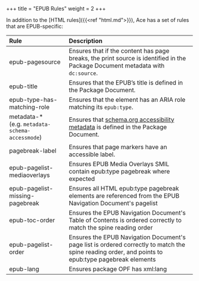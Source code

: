 +++
title = "EPUB Rules"
weight = 2
+++

In addition to the [HTML rules]({{<ref "html.md">}}), Ace has a set of rules that are EPUB-specific:

| Rule | Description |
| :------- | :------- |
| epub-pagesource | Ensures that if the content has page breaks, the print source is identified in the Package Document metadata with `dc:source`. |
| epub-title  | Ensures that the EPUB’s title is defined in the Package Document. |
| epub-type-has-matching-role | Ensures that the element has an ARIA role matching its `epub:type`. |
| metadata-* <br/> (e.g. `metadata-schema-accessmode`)| Ensures that [schema.org accessibility metadata](http://kb.daisy.org/publishing/docs/metadata/schema.org/index.html) is defined in the Package Document.|
| pagebreak-label | Ensures that page markers have an accessible label. |
| epub-pagelist-mediaoverlays | Ensures EPUB Media Overlays SMIL contain epub:type pagebreak where expected |
| epub-pagelist-missing-pagebreak | Ensures all HTML epub:type pagebreak elements are referenced from the EPUB Navigation Document's pagelist |
| epub-toc-order | Ensures the EPUB Navigation Document's Table of Contents is ordered correctly to match the spine reading order |
| epub-pagelist-order | Ensures the EPUB Navigation Document's page list is ordered correctly to match the spine reading order, and points to epub:type pagebreak elements |
| epub-lang | Ensures package OPF has xml:lang |
